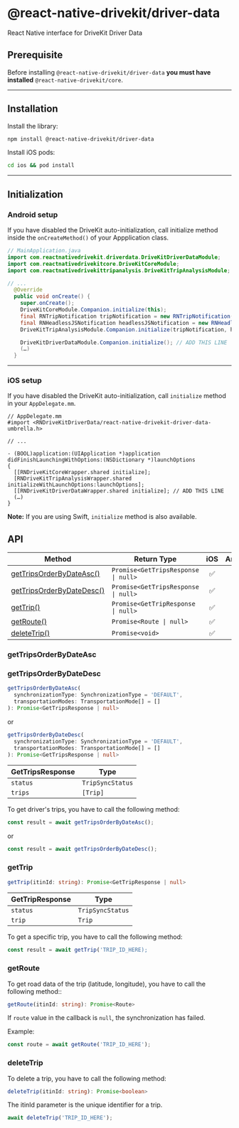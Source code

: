 # @react-native-drivekit/driver-data

React Native interface for DriveKit Driver Data

## Prerequisite

Before installing `@react-native-drivekit/driver-data` **you must have installed** `@react-native-drivekit/core`.

---

## Installation

Install the library:

```sh
npm install @react-native-drivekit/driver-data
```

Install iOS pods:

```sh
cd ios && pod install
```

---

## Initialization

### Android setup

If you have disabled the DriveKit auto-initialization, call initialize method inside the `onCreateMethod()` of your Appplication class.

```java
// MainApplication.java
import com.reactnativedrivekit.driverdata.DriveKitDriverDataModule;
import com.reactnativedrivekitcore.DriveKitCoreModule;
import com.reactnativedrivekittripanalysis.DriveKitTripAnalysisModule;

// ...
  @Override
  public void onCreate() {
    super.onCreate();
    DriveKitCoreModule.Companion.initialize(this);
    final RNTripNotification tripNotification = new RNTripNotification("Notification title", "Notification description", R.drawable.common_google_signin_btn_icon_dark)
    final RNHeadlessJSNotification headlessJSNotification = new RNHeadlessJSNotification("Notification title", "Notification description");
    DriveKitTripAnalysisModule.Companion.initialize(tripNotification, headlessJSNotification);

    DriveKitDriverDataModule.Companion.initialize(); // ADD THIS LINE
    (…)
  }
```

---

### iOS setup

If you have disabled the DriveKit auto-initialization, call `initialize` method in your `AppDelegate.mm`.

```objc
// AppDelegate.mm
#import <RNDriveKitDriverData/react-native-drivekit-driver-data-umbrella.h>

// ...

- (BOOL)application:(UIApplication *)application didFinishLaunchingWithOptions:(NSDictionary *)launchOptions
{
  [[RNDriveKitCoreWrapper.shared initialize];
  [RNDriveKitTripAnalysisWrapper.shared initializeWithLaunchOptions:launchOptions];
  [[RNDriveKitDriverDataWrapper.shared initialize]; // ADD THIS LINE
  (…)
}
```

**Note:** If you are using Swift, `initialize` method is also available.

## API

| Method                                                | Return Type                         | iOS | Android |
| ----------------------------------------------------- | ----------------------------------- | :-: | :-----: |
| [getTripsOrderByDateAsc()](#gettripsorderbydateasc)   | `Promise<GetTripsResponse \| null>` | ✅  |   ✅    |
| [getTripsOrderByDateDesc()](#gettripsorderbydatedesc) | `Promise<GetTripsResponse \| null>` | ✅  |   ✅    |
| [getTrip()](#gettrip)                                 | `Promise<GetTripResponse \| null>`  | ✅  |   ✅    |
| [getRoute()](#getRoute)                               | `Promise<Route \| null>`            | ✅  |   ✅    |
| [deleteTrip()](#deletetrip)                           | `Promise<void>`                     | ✅  |   ✅    |

### getTripsOrderByDateAsc

### getTripsOrderByDateDesc

```typescript
getTripsOrderByDateAsc(
  synchronizationType: SynchronizationType = 'DEFAULT',
  transportationModes: TransportationMode[] = []
): Promise<GetTripsResponse | null>
```

or

```typescript
getTripsOrderByDateDesc(
  synchronizationType: SynchronizationType = 'DEFAULT',
  transportationModes: TransportationMode[] = []
): Promise<GetTripsResponse | null>
```

| GetTripsResponse | Type             |
| ---------------- | ---------------- |
| `status`         | `TripSyncStatus` |
| `trips`          | `[Trip]`         |

To get driver's trips, you have to call the following method:

```typescript
const result = await getTripsOrderByDateAsc();
```

or

```typescript
const result = await getTripsOrderByDateDesc();
```

### getTrip

```typescript
getTrip(itinId: string): Promise<GetTripResponse | null>
```

| GetTripResponse | Type             |
| --------------- | ---------------- |
| `status`        | `TripSyncStatus` |
| `trip`          | `Trip`           |

To get a specific trip, you have to call the following method:

```typescript
const result = await getTrip('TRIP_ID_HERE);
```

### getRoute

To get road data of the trip (latitude, longitude), you have to call the following method::

```typescript
getRoute(itinId: string): Promise<Route>
```

If `route` value in the callback is `null`, the synchronization has failed.

Example:

```typescript
const route = await getRoute('TRIP_ID_HERE');
```

### deleteTrip

To delete a trip, you have to call the following method:

```typescript
deleteTrip(itinId: string): Promise<boolean>
```

The itinId parameter is the unique identifier for a trip.

```typescript
await deleteTrip('TRIP_ID_HERE');
```
